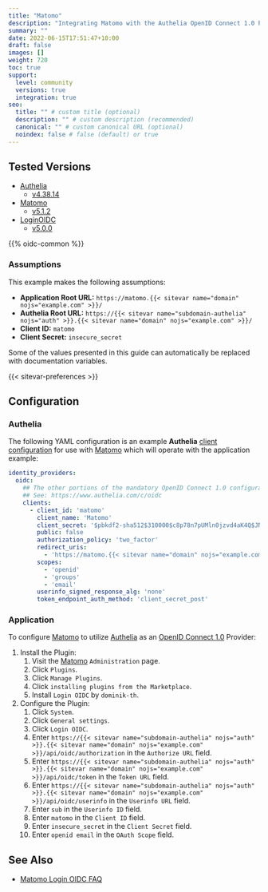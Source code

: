 ```yaml
---
title: "Matomo"
description: "Integrating Matomo with the Authelia OpenID Connect 1.0 Provider."
summary: ""
date: 2022-06-15T17:51:47+10:00
draft: false
images: []
weight: 720
toc: true
support:
  level: community
  versions: true
  integration: true
seo:
  title: "" # custom title (optional)
  description: "" # custom description (recommended)
  canonical: "" # custom canonical URL (optional)
  noindex: false # false (default) or true
---
```


## Tested Versions

* [Authelia]
  * [v4.38.14](https://github.com/authelia/authelia/releases/tag/v4.38.14)
* [Matomo]
  * [v5.1.2](https://github.com/matomo-org/matomo/releases/tag/5.1.2)
* [LoginOIDC]
  * [v5.0.0](https://github.com/dominik-th/matomo-plugin-LoginOIDC/releases/tag/5.0.0)

{{% oidc-common %}}

### Assumptions

This example makes the following assumptions:

* __Application Root URL:__ `https://matomo.{{< sitevar name="domain" nojs="example.com" >}}/`
* __Authelia Root URL:__ `https://{{< sitevar name="subdomain-authelia" nojs="auth" >}}.{{< sitevar name="domain" nojs="example.com" >}}/`
* __Client ID:__ `matomo`
* __Client Secret:__ `insecure_secret`

Some of the values presented in this guide can automatically be replaced with documentation variables.

{{< sitevar-preferences >}}

## Configuration

### Authelia

The following YAML configuration is an example __Authelia__ [client configuration] for use with [Matomo] which will
operate with the application example:

```yaml {title="configuration.yml"}
identity_providers:
  oidc:
    ## The other portions of the mandatory OpenID Connect 1.0 configuration go here.
    ## See: https://www.authelia.com/c/oidc
    clients:
      - client_id: 'matomo'
        client_name: 'Matomo'
        client_secret: '$pbkdf2-sha512$310000$c8p78n7pUMln0jzvd4aK4Q$JNRBzwAo0ek5qKn50cFzzvE9RXV88h1wJn5KGiHrD0YKtZaR/nCb2CJPOsKaPK0hjf.9yHxzQGZziziccp6Yng'  # The digest of 'insecure_secret'.
        public: false
        authorization_policy: 'two_factor'
        redirect_uris:
          - 'https://matomo.{{< sitevar name="domain" nojs="example.com" >}}/index.php?module=LoginOIDC&action=callback&provider=oidc'
        scopes:
          - 'openid'
          - 'groups'
          - 'email'
        userinfo_signed_response_alg: 'none'
        token_endpoint_auth_method: 'client_secret_post'
```

### Application

To configure [Matomo] to utilize [Authelia] as an [OpenID Connect 1.0] Provider:

1. Install the Plugin:
   1. Visit the [Matomo] `Administration` page.
   2. Click `Plugins`.
   3. Click `Manage Plugins`.
   4. Click `installing plugins from the Marketplace`.
   5. Install `Login OIDC` by `dominik-th`.
2. Configure the Plugin:
   1. Click `System`.
   2. Click `General settings`.
   3. Click `Login OIDC`.
   4. Enter `https://{{< sitevar name="subdomain-authelia" nojs="auth" >}}.{{< sitevar name="domain" nojs="example.com" >}}/api/oidc/authorization` in the `Authorize URL` field.
   5. Enter `https://{{< sitevar name="subdomain-authelia" nojs="auth" >}}.{{< sitevar name="domain" nojs="example.com" >}}/api/oidc/token` in the `Token URL` field.
   6. Enter `https://{{< sitevar name="subdomain-authelia" nojs="auth" >}}.{{< sitevar name="domain" nojs="example.com" >}}/api/oidc/userinfo` in the `Userinfo URL` field.
   7. Enter `sub` in the `Userinfo ID` field.
   8. Enter `matomo` in the `Client ID` field.
   9. Enter `insecure_secret` in the `Client Secret` field.
   10. Enter `openid email` in the `OAuth Scope` field.

## See Also

- [Matomo Login OIDC FAQ](https://plugins.matomo.org/LoginOIDC/#faq)

[Matomo]: https://matomo.org/
[Authelia]: https://www.authelia.com
[LoginOIDC]: https://plugins.matomo.org/LoginOIDC/
[OpenID Connect 1.0]: ../../openid-connect/introduction.md
[client configuration]: ../../../configuration/identity-providers/openid-connect/clients.md

